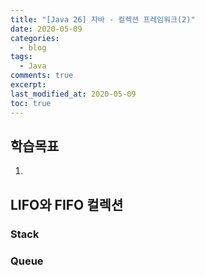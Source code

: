 ```yaml
---
title: "[Java 26] 자바 - 컬렉션 프레임워크(2)"
date: 2020-05-09
categories:
  - blog
tags:
  - Java
comments: true
excerpt: 
last_modified_at: 2020-05-09
toc: true
---
```


## 학습목표

1. 


## LIFO와 FIFO 컬렉션

### Stack


### Queue














